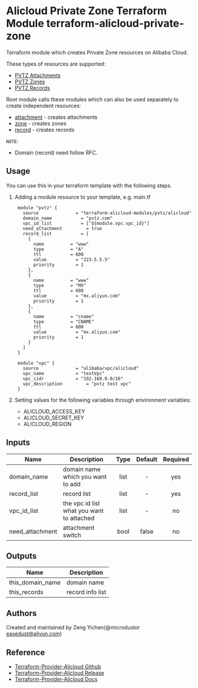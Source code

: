 Alicloud Private Zone Terraform Module
terraform-alicloud-private-zone
=============================================

Terraform module which creates Private Zone resources on Alibaba Cloud.

These types of resources are supported:

* [PVTZ Attachments](https://www.terraform.io/docs/providers/alicloud/r/pvtz_zone_attachment.html)
* [PVTZ Zones](https://www.terraform.io/docs/providers/alicloud/d/pvtz_zones.html)
* [PVTZ Records](https://www.terraform.io/docs/providers/alicloud/d/pvtz_zone_records.html)

Root module calls these modules which can also be used separately to create independent resources:

* [attachment](https://github.com/terraform-alicloud-modules/terraform-alicloud-private-zone/tree/master/modules/attachment) - creates attachments
* [zone](https://github.com/terraform-alicloud-modules/terraform-alicloud-private-zone/tree/master/modules/domain) - creates zones
* [record](https://github.com/terraform-alicloud-modules/terraform-alicloud-private-zone/tree/master/modules/record) - creates records


`NOTE`:
* Domain (record) need follow RFC.

Usage
-----
You can use this in your terraform template with the following steps.

1. Adding a module resource to your template, e.g. main.tf


        module "pvtz" {
          source              = "terraform-alicloud-modules/pvtz/alicloud"
          domain_name           = "pvtz.com"
          vpc_id_list           = ["${module.vpc.vpc_id}"]
          need_attachment         = true
          record_list           = [
            {
              name          = "www"
              type          = "A"
              ttl           = 600
              value           = "223.5.5.5"
              priority        = 1
            },
            {
              name          = "www"
              type          = "MX"
              ttl           = 600
              value           = "mx.aliyun.com"
              priority        = 1
            },
            {
              name          = "cname"
              type          = "CNAME"
              ttl           = 600
              value           = "mx.aliyun.com"
              priority        = 1
            }
          ]
        }

        module "vpc" {
          source              = "alibaba/vpc/alicloud"
          vpc_name            = "testVpc"
          vpc_cidr            = "192.168.0.0/16"
          vpc_description         = "pvtz test vpc"
        }

2. Setting values for the following variables through environment variables:

    - ALICLOUD_ACCESS_KEY
    - ALICLOUD_SECRET_KEY
    - ALICLOUD_REGION

## Inputs

| Name | Description | Type | Default | Required |
|------|-------------|:----:|:-----:|:-----:|
| domain_name     | domain name which you want to add                                   | list   | -     | yes |
| record_list     | record list                                                         | list   | -     | yes |
| vpc_id_list     | the vpc id list what you want to attached                           | list   | -     | no  |
| need_attachment | attachment switch                                                   | bool   | false | no  |


## Outputs

| Name | Description |
|------|-------------|
| this_domain_name | domain name           |
| this_records     | record info list      |

Authors
-------
Created and maintained by Zeng Yichen(@microdustor easedust@aliyun.com)

Reference
---------
* [Terraform-Provider-Alicloud Github](https://github.com/terraform-providers/terraform-provider-alicloud)
* [Terraform-Provider-Alicloud Release](https://releases.hashicorp.com/terraform-provider-alicloud/)
* [Terraform-Provider-Alicloud Docs](https://www.terraform.io/docs/providers/alicloud/index.html)
